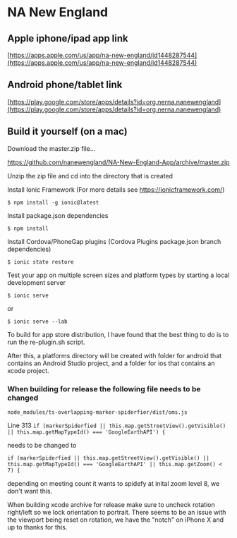 # NA New England

## Apple iphone/ipad app link

[https://apps.apple.com/us/app/na-new-england/id1448287544](https://apps.apple.com/us/app/na-new-england/id1448287544)

## Android phone/tablet link

[https://play.google.com/store/apps/details?id=org.nerna.nanewengland](https://play.google.com/store/apps/details?id=org.nerna.nanewengland)

## Build it yourself (on a mac)

Download the master.zip file...

https://github.com/nanewengland/NA-New-England-App/archive/master.zip

Unzip the zip file and cd into the directory that is created

Install Ionic Framework (For more details see https://ionicframework.com/)
```
$ npm install -g ionic@latest
```
Install package.json dependencies
```
$ npm install
```
Install Cordova/PhoneGap plugins (Cordova Plugins package.json branch dependencies)
```
$ ionic state restore
```
Test your app on multiple screen sizes and platform types by starting a local development server
```
$ ionic serve
```
or
```
$ ionic serve --lab
```
To build for app store distribution, I have found that the best thing to do is to run the re-plugin.sh script.

After this, a platforms directory will be created with folder for android that contains an Android Studio project, and a folder for ios that contains an xcode project.

### When building for release the following file needs to be changed
`node_modules/ts-overlapping-marker-spiderfier/dist/oms.js`

Line 313 
`if (markerSpiderfied || this.map.getStreetView().getVisible() || this.map.getMapTypeId() === 'GoogleEarthAPI') {`

needs to be changed to 

`if (markerSpiderfied || this.map.getStreetView().getVisible() || this.map.getMapTypeId() === 'GoogleEarthAPI' || this.map.getZoom() < 7) {`

depending on meeting count it wants to spidefy at inital zoom level 8, we don't want this. 

When building xcode archive for release make sure to uncheck rotation right/left so we lock orientation to portrait. There seems to be an issue with the viewport being reset on rotation, we have the "notch" on iPhone X and up to thanks for this.
